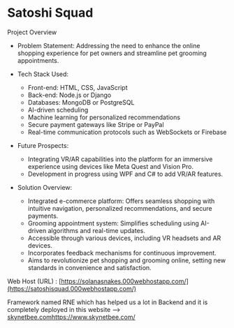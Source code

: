 # Satoshi Squad

Project Overview

* Problem Statement: Addressing the need to enhance the online shopping experience for pet owners and streamline pet grooming appointments.

* Tech Stack Used:
    * Front-end: HTML, CSS, JavaScript
    * Back-end: Node.js or Django
    * Databases: MongoDB or PostgreSQL
    * AI-driven scheduling
    * Machine learning for personalized recommendations
    * Secure payment gateways like Stripe or PayPal
    * Real-time communication protocols such as WebSockets or Firebase

* Future Prospects:
    * Integrating VR/AR capabilities into the platform for an immersive experience using devices like Meta Quest and Vision Pro.
    * Development in progress using WPF and C# to add VR/AR features.

* Solution Overview:
    * Integrated e-commerce platform: Offers seamless shopping with intuitive navigation, personalized recommendations, and secure payments.
    * Grooming appointment system: Simplifies scheduling using AI-driven algorithms and real-time updates.
    * Accessible through various devices, including VR headsets and AR devices.
    * Incorporates feedback mechanisms for continuous improvement.
    * Aims to revolutionize pet shopping and grooming online, setting new standards in convenience and satisfaction.

Web Host (URL) : [https://solanasnakes.000webhostapp.com/](https://satoshisquad.000webhostapp.com/)

Framework named RNE which has helped us a lot in Backend and it is completely deployed in this website --> [skynetbee.com](https://www.skynetbee.com/)https://www.skynetbee.com/
